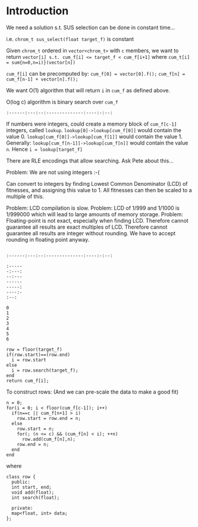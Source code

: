 # Introduction #

We need a solution s.t. SUS selection can be done in constant time...

i.e. `chrom_t sus_select(float target_f)` is constant

Given `chrom_t` ordered in `vector<chrom_t>` with `c` members,
we want to return
`vector[i] s.t. cum_f[i] <= target_f < cum_f[i+1]`
where `cum_t[i] = sum{n=0,n=i)}(vector[n])`

`cum_f[i]` can be precomputed by:
`cum_f[0] = vector[0].f();`
`cum_f[n] = cum_f[n-1] + vector[n].f();`

We want O(1) algorithm that will return `i` in `cum_f` as defined above.

O(log c) algorithm is binary search over `cum_f`

`:------:---:--:--------------:----:-:--:`

If numbers were integers, could create a memory block of
`cum_f[c-1]` integers, called `lookup`. `lookup[0]->lookup[cum_f[0]]`
would contain the value 0. `lookup[cum_f[0]]->lookup[cum_f[1]]`
would contain the value 1. Generally:
`lookup[cum_f[n-1]]->lookup[cum_f[n]]` would contain the value `n`.
Hence `i = lookup[target_f]`

There are RLE encodings that allow searching. Ask Pete about this...

Problem: We are not using integers :-(

Can convert to integers by finding Lowest Common Denominator (LCD) of
fitnesses, and assigning this value to 1. All fitnesses can then be scaled
to a multiple of this.

Problem: LCD compilation is slow.
Problem: LCD of 1/999 and 1/1000 is 1/999000 which will lead
to large amounts of memory storage.
Problem: Floating-point is not exact, especially when finding
LCD. Therefore cannot guarantee all results are exact multiples
of LCD. Therefore cannot guarantee all results are integer
without rounding. We have to accept rounding in floating point
anyway.

```

:------:---:--:--------------:----:-:--:

:-----
-:---:
--:---
------
-----:
----:-
:--:

0
1
2
3
4
5
6
```
```
row = floor(target_f)
if(row.start)==(row.end)
  i = row.start
else
  i = row.search(target_f);
end
return cum_f[i];
```
To construct rows:
(And we can pre-scale the data to make a good fit)
```
n = 0;
for(i = 0; i < floor(cum_f[c-1]); i++)
  if(n==c || cum_f[n+1] > i)
    row.start = row.end = n;
  else
    row.start = n;
    for(; (n <= c) && (cum_f[n] < i); ++n)
      row.add(cum_f[n],n);
    row.end = n;
  end
end
```
where
```
class row {
  public:
  int start, end;
  void add(float);
  int search(float);
  
  private:
  map<float, int> data;
};
```